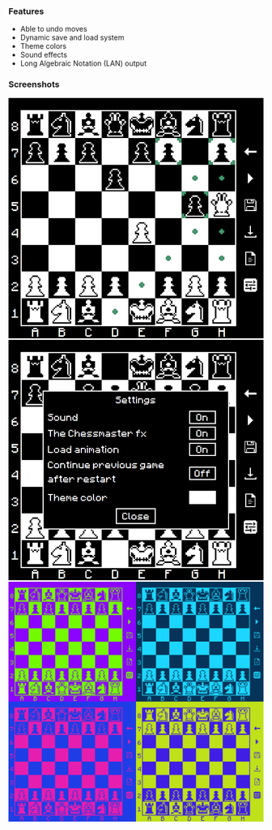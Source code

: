 ### Features
* Able to undo moves
* Dynamic save and load system
* Theme colors
* Sound effects
* Long Algebraic Notation (LAN) output
### Screenshots
![screenshot](screenshot-1.png "In-game")
![screenshot](screenshot-3.png "Settings")
![screenshot](screenshot-5.png "Colors")
